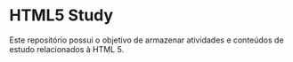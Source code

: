 # HTML5 Study
Este repositório possui o objetivo de armazenar atividades e conteúdos de estudo relacionados à HTML 5.
